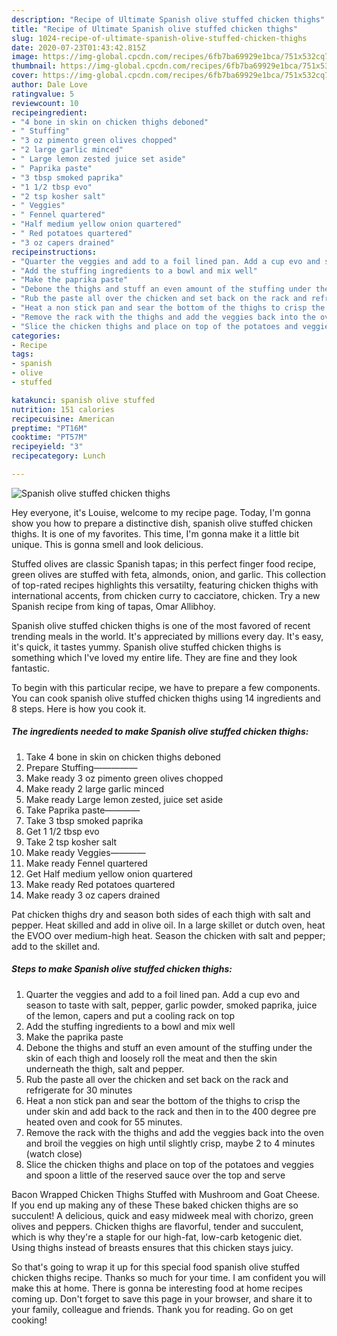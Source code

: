 ```yaml
---
description: "Recipe of Ultimate Spanish olive stuffed chicken thighs"
title: "Recipe of Ultimate Spanish olive stuffed chicken thighs"
slug: 1024-recipe-of-ultimate-spanish-olive-stuffed-chicken-thighs
date: 2020-07-23T01:43:42.815Z
image: https://img-global.cpcdn.com/recipes/6fb7ba69929e1bca/751x532cq70/spanish-olive-stuffed-chicken-thighs-recipe-main-photo.jpg
thumbnail: https://img-global.cpcdn.com/recipes/6fb7ba69929e1bca/751x532cq70/spanish-olive-stuffed-chicken-thighs-recipe-main-photo.jpg
cover: https://img-global.cpcdn.com/recipes/6fb7ba69929e1bca/751x532cq70/spanish-olive-stuffed-chicken-thighs-recipe-main-photo.jpg
author: Dale Love
ratingvalue: 5
reviewcount: 10
recipeingredient:
- "4 bone in skin on chicken thighs deboned"
- " Stuffing"
- "3 oz pimento green olives chopped"
- "2 large garlic minced"
- " Large lemon zested juice set aside"
- " Paprika paste"
- "3 tbsp smoked paprika"
- "1 1/2 tbsp evo"
- "2 tsp kosher salt"
- " Veggies"
- " Fennel quartered"
- "Half medium yellow onion quartered"
- " Red potatoes quartered"
- "3 oz capers drained"
recipeinstructions:
- "Quarter the veggies and add to a foil lined pan. Add a cup evo and season to taste with salt, pepper, garlic powder, smoked paprika, juice of the lemon, capers and put a cooling rack on top"
- "Add the stuffing ingredients to a bowl and mix well"
- "Make the paprika paste"
- "Debone the thighs and stuff an even amount of the stuffing under the skin of each thigh and loosely roll the meat and then the skin underneath the thigh, salt and pepper."
- "Rub the paste all over the chicken and set back on the rack and refrigerate for 30 minutes"
- "Heat a non stick pan and sear the bottom of the thighs to crisp the under skin and add back to the rack and then in to the 400 degree pre heated oven and cook for 55 minutes."
- "Remove the rack with the thighs and add the veggies back into the oven and broil the veggies on high until slightly crisp, maybe 2 to 4 minutes (watch close)"
- "Slice the chicken thighs and place on top of the potatoes and veggies and spoon a little of the reserved sauce over the top and serve"
categories:
- Recipe
tags:
- spanish
- olive
- stuffed

katakunci: spanish olive stuffed 
nutrition: 151 calories
recipecuisine: American
preptime: "PT16M"
cooktime: "PT57M"
recipeyield: "3"
recipecategory: Lunch

---
```



![Spanish olive stuffed chicken thighs](https://img-global.cpcdn.com/recipes/6fb7ba69929e1bca/751x532cq70/spanish-olive-stuffed-chicken-thighs-recipe-main-photo.jpg)

Hey everyone, it's Louise, welcome to my recipe page. Today, I'm gonna show you how to prepare a distinctive dish, spanish olive stuffed chicken thighs. It is one of my favorites. This time, I'm gonna make it a little bit unique. This is gonna smell and look delicious.

Stuffed olives are classic Spanish tapas; in this perfect finger food recipe, green olives are stuffed with feta, almonds, onion, and garlic. This collection of top-rated recipes highlights this versatilty, featuring chicken thighs with international accents, from chicken curry to cacciatore, chicken. Try a new Spanish recipe from king of tapas, Omar Allibhoy.

Spanish olive stuffed chicken thighs is one of the most favored of recent trending meals in the world. It's appreciated by millions every day. It's easy, it's quick, it tastes yummy. Spanish olive stuffed chicken thighs is something which I've loved my entire life. They are fine and they look fantastic.


To begin with this particular recipe, we have to prepare a few components. You can cook spanish olive stuffed chicken thighs using 14 ingredients and 8 steps. Here is how you cook it.

<!--inarticleads1-->

##### The ingredients needed to make Spanish olive stuffed chicken thighs:

1. Take 4 bone in skin on chicken thighs deboned
1. Prepare  Stuffing—————
1. Make ready 3 oz pimento green olives chopped
1. Make ready 2 large garlic minced
1. Make ready  Large lemon zested, juice set aside
1. Take  Paprika paste————
1. Take 3 tbsp smoked paprika
1. Get 1 1/2 tbsp evo
1. Take 2 tsp kosher salt
1. Make ready  Veggies————
1. Make ready  Fennel quartered
1. Get Half medium yellow onion quartered
1. Make ready  Red potatoes quartered
1. Make ready 3 oz capers drained


Pat chicken thighs dry and season both sides of each thigh with salt and pepper. Heat skilled and add in olive oil. In a large skillet or dutch oven, heat the EVOO over medium-high heat. Season the chicken with salt and pepper; add to the skillet and. 

<!--inarticleads2-->

##### Steps to make Spanish olive stuffed chicken thighs:

1. Quarter the veggies and add to a foil lined pan. Add a cup evo and season to taste with salt, pepper, garlic powder, smoked paprika, juice of the lemon, capers and put a cooling rack on top
1. Add the stuffing ingredients to a bowl and mix well
1. Make the paprika paste
1. Debone the thighs and stuff an even amount of the stuffing under the skin of each thigh and loosely roll the meat and then the skin underneath the thigh, salt and pepper.
1. Rub the paste all over the chicken and set back on the rack and refrigerate for 30 minutes
1. Heat a non stick pan and sear the bottom of the thighs to crisp the under skin and add back to the rack and then in to the 400 degree pre heated oven and cook for 55 minutes.
1. Remove the rack with the thighs and add the veggies back into the oven and broil the veggies on high until slightly crisp, maybe 2 to 4 minutes (watch close)
1. Slice the chicken thighs and place on top of the potatoes and veggies and spoon a little of the reserved sauce over the top and serve


Bacon Wrapped Chicken Thighs Stuffed with Mushroom and Goat Cheese. If you end up making any of these These baked chicken thighs are so succulent! A delicious, quick and easy midweek meal with chorizo, green olives and peppers. Chicken thighs are flavorful, tender and succulent, which is why they&#39;re a staple for our high-fat, low-carb ketogenic diet. Using thighs instead of breasts ensures that this chicken stays juicy. 

So that's going to wrap it up for this special food spanish olive stuffed chicken thighs recipe. Thanks so much for your time. I am confident you will make this at home. There is gonna be interesting food at home recipes coming up. Don't forget to save this page in your browser, and share it to your family, colleague and friends. Thank you for reading. Go on get cooking!
